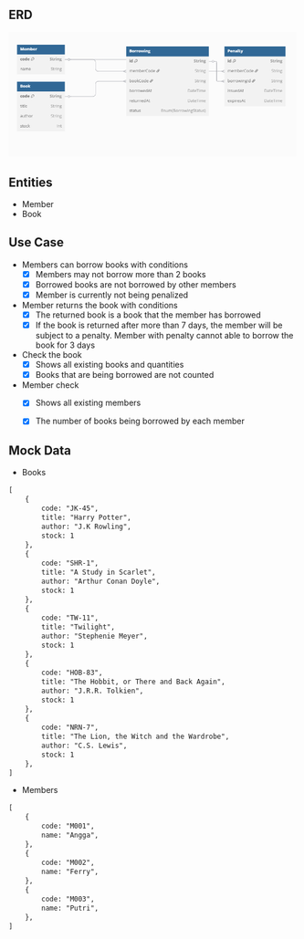 ## ERD
![response](image/erd-book.png)

## Entities

- Member
- Book

## Use Case

- Members can borrow books with conditions
    - [x] Members may not borrow more than 2 books
    - [x] Borrowed books are not borrowed by other members
    - [x] Member is currently not being penalized
- Member returns the book with conditions
    - [x] The returned book is a book that the member has borrowed
    - [x] If the book is returned after more than 7 days, the member will be subject to a penalty. Member with penalty cannot able to borrow the book for 3 days
- Check the book
    - [x] Shows all existing books and quantities
    - [x] Books that are being borrowed are not counted
- Member check
    - [x] Shows all existing members
    - [x] The number of books being borrowed by each member


## Mock Data

- Books

```tsx
[
    {
        code: "JK-45",
        title: "Harry Potter",
        author: "J.K Rowling",
        stock: 1
    },
    {
        code: "SHR-1",
        title: "A Study in Scarlet",
        author: "Arthur Conan Doyle",
        stock: 1
    },
    {
        code: "TW-11",
        title: "Twilight",
        author: "Stephenie Meyer",
        stock: 1
    },
    {
        code: "HOB-83",
        title: "The Hobbit, or There and Back Again",
        author: "J.R.R. Tolkien",
        stock: 1
    },
    {
        code: "NRN-7",
        title: "The Lion, the Witch and the Wardrobe",
        author: "C.S. Lewis",
        stock: 1
    },
]
```

- Members

```tsx
[
    {
        code: "M001",
        name: "Angga",
    },
    {
        code: "M002",
        name: "Ferry",
    },
    {
        code: "M003",
        name: "Putri",
    },
]
```
